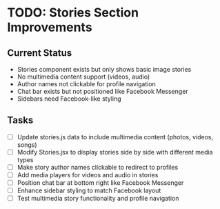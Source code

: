 # TODO: Stories Section Improvements

## Current Status
- Stories component exists but only shows basic image stories
- No multimedia content support (videos, audio)
- Author names not clickable for profile navigation
- Chat bar exists but not positioned like Facebook Messenger
- Sidebars need Facebook-like styling

## Tasks
- [ ] Update stories.js data to include multimedia content (photos, videos, songs)
- [ ] Modify Stories.jsx to display stories side by side with different media types
- [ ] Make story author names clickable to redirect to profiles
- [ ] Add media players for videos and audio in stories
- [ ] Position chat bar at bottom right like Facebook Messenger
- [ ] Enhance sidebar styling to match Facebook layout
- [ ] Test multimedia story functionality and profile navigation
